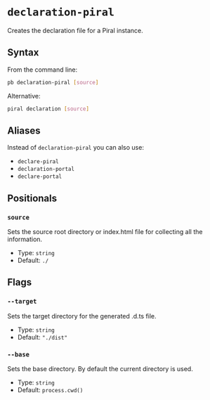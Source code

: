 # `declaration-piral`

Creates the declaration file for a Piral instance.

## Syntax

From the command line:

```sh
pb declaration-piral [source]
```

Alternative:

```sh
piral declaration [source]
```

## Aliases

Instead of `declaration-piral` you can also use:

- `declare-piral`
- `declaration-portal`
- `declare-portal`

## Positionals

### `source`

Sets the source root directory or index.html file for collecting all the information.

- Type: `string`
- Default: `./`

## Flags

### `--target`

Sets the target directory for the generated .d.ts file.

- Type: `string`
- Default: `"./dist"`

### `--base`

Sets the base directory. By default the current directory is used.

- Type: `string`
- Default: `process.cwd()`
